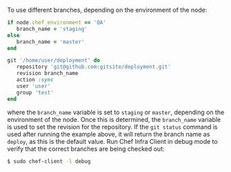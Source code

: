 To use different branches, depending on the environment of the node:

``` ruby
if node.chef_environment == 'QA'
   branch_name = 'staging'
else
   branch_name = 'master'
end

git '/home/user/deployment' do
   repository 'git@github.com:gitsite/deployment.git'
   revision branch_name
   action :sync
   user 'user'
   group 'test'
end
```

where the `branch_name` variable is set to `staging` or `master`,
depending on the environment of the node. Once this is determined, the
`branch_name` variable is used to set the revision for the repository.
If the `git status` command is used after running the example above, it
will return the branch name as `deploy`, as this is the default value.
Run Chef Infra Client in debug mode to verify that the correct branches
are being checked out:

``` bash
$ sudo chef-client -l debug
```